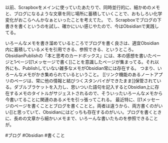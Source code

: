 以前、Scrapboxをメインに使っていたあたりで、同時並行的に、細かめのメモと、ブログになるような文章を同じ場所に蓄積していくことで、おもしろい化学変化がおこらへんかなぁといったことを考えてた。
で、Scrapboxでブログの下書きを書くというのを試し、確かにいい感じやたので、今はObsidianで実践してる。

いろーんなメモを書き溜めているところでブログを書く良さは、適宜Obsidian内に蓄積しているメモを引用できる、参照できる、というところ。
ObsidianPublishの「本と思考のカードボックス」には、本の感想を書いたページと1ページ[[1メッセージで書く]]ことを意識したページが集まってる。それ以外にも、Publishしていない雑多なメモがObsidian常には存在する。
つまり、いろーんなメモがかき集められているということ。
[[リンク機能のあるノートアプリのページは、常に他の情報と結びつくスタンバイができたまま]]保管されている。ダブルブラケットを入力し、思いついた語句を記入するとObsidian上に存在するメモのタイトルがサジェストされるので、そういったいろーんなメモから今書いてることに関連のあるメモを引っ張ってこれる。
最近特に、[[1メッセージのページを書くこととブログを書くことと。両者は違うから、両方書くのがいい]]と思っていて、Obsidianにはどっちも存在するのがいい。ブログを書くときに、長めの文章から細かいメモまで、いろーんな書いたものを参照できることが。

#ブログ #Obsidian #書くこと 